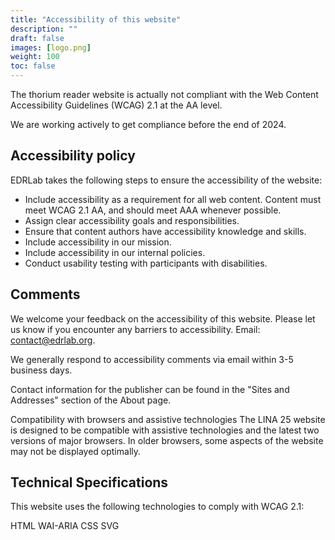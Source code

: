 ```yaml
---
title: "Accessibility of this website"
description: ""
draft: false
images: [logo.png]
weight: 100
toc: false
---
```


The thorium reader website is actually not compliant with the Web Content Accessibility Guidelines (WCAG) 2.1 at the AA level. 

We are working actively to get compliance before the end of 2024. 

## Accessibility policy

EDRLab takes the following steps to ensure the accessibility of the website:

* Include accessibility as a requirement for all web content. Content must meet WCAG 2.1 AA, and should meet AAA whenever possible.
* Assign clear accessibility goals and responsibilities.
* Ensure that content authors have accessibility knowledge and skills.
* Include accessibility in our mission.
* Include accessibility in our internal policies.
* Conduct usability testing with participants with disabilities.

## Comments
We welcome your feedback on the accessibility of this website. Please let us know if you encounter any barriers to accessibility. Email: contact@edrlab.org.

We generally respond to accessibility comments via email within 3-5 business days.

Contact information for the publisher can be found in the "Sites and Addresses" section of the About page.

Compatibility with browsers and assistive technologies
The LINA 25 website is designed to be compatible with assistive technologies and the latest two versions of major browsers. In older browsers, some aspects of the website may not be displayed optimally.

## Technical Specifications

This website uses the following technologies to comply with WCAG 2.1:

HTML
WAI-ARIA
CSS
SVG